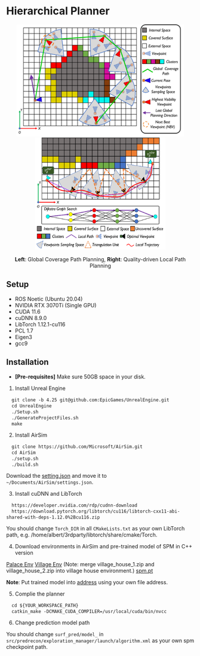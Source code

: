 # Hierarchical Planner

<p align="center">
  <img src="imgs/global.png" width = "450" height = "300"/>
  <img src="imgs/local.png" width = "350" height = "300"/>
</p>
<p align="center">
    <strong>Left</strong>: Global Coverage Path Planning, <strong>Right</strong>: Quality-driven Local Path Planning
</p>

## Setup

* ROS Noetic (Ubuntu 20.04)
* NVIDIA RTX 3070Ti (Single GPU)
* CUDA 11.6
* cuDNN 8.9.0
* LibTorch 1.12.1-cu116
* PCL 1.7
* Eigen3
* gcc9

## Installation

* **[Pre-requisites]** Make sure 50GB space in your disk.

1. Install Unreal Engine

```
  git clone -b 4.25 git@github.com:EpicGames/UnrealEngine.git
  cd UnrealEngine
  ./Setup.sh
  ./GenerateProjectFiles.sh
  make
```

2. Install AirSim

```
  git clone https://github.com/Microsoft/AirSim.git
  cd AirSim
  ./setup.sh
  ./build.sh
```

  Download the [setting.json](https://github.com/HKUST-Aerial-Robotics/PredRecon/releases/tag/v1.0) and move it to ``~/Documents/AirSim/settings.json``.

3. Install cuDNN and LibTorch

```
  https://developer.nvidia.com/rdp/cudnn-download
  https://download.pytorch.org/libtorch/cu116/libtorch-cxx11-abi-shared-with-deps-1.12.0%2Bcu116.zip
```
You should change ```Torch_DIR``` in all ```CMakeLists.txt``` as your own LibTorch path, e.g. /home/albert/3rdparty/libtorch/share/cmake/Torch.

4. Download environments in AirSim and pre-trained model of SPM in C++ version

  [Palace Env](https://github.com/HKUST-Aerial-Robotics/PredRecon/releases/tag/v1.0)
  [Village Env](https://github.com/HKUST-Aerial-Robotics/PredRecon/releases/tag/v1.0) (Note: merge village_house_1.zip and village_house_2.zip into village house environment.)
  [spm.pt](https://github.com/HKUST-Aerial-Robotics/PredRecon/releases/tag/v1.0)

  **Note**: Put trained model into [address](https://github.com/HKUST-Aerial-Robotics/PredRecon/blob/master/Planner/Code/src/fuel_planner/exploration_manager/launch/algorithm.xml#L147) using your own file address.

5. Complie the planner

```
  cd ${YOUR_WORKSPACE_PATH}
  catkin_make -DCMAKE_CUDA_COMPILER=/usr/local/cuda/bin/nvcc
```

6. Change prediction model path

You should change ```surf_pred/model_``` in ```src/predrecon/exploration_manager/launch/algorithm.xml``` as your own spm checkpoint path.
